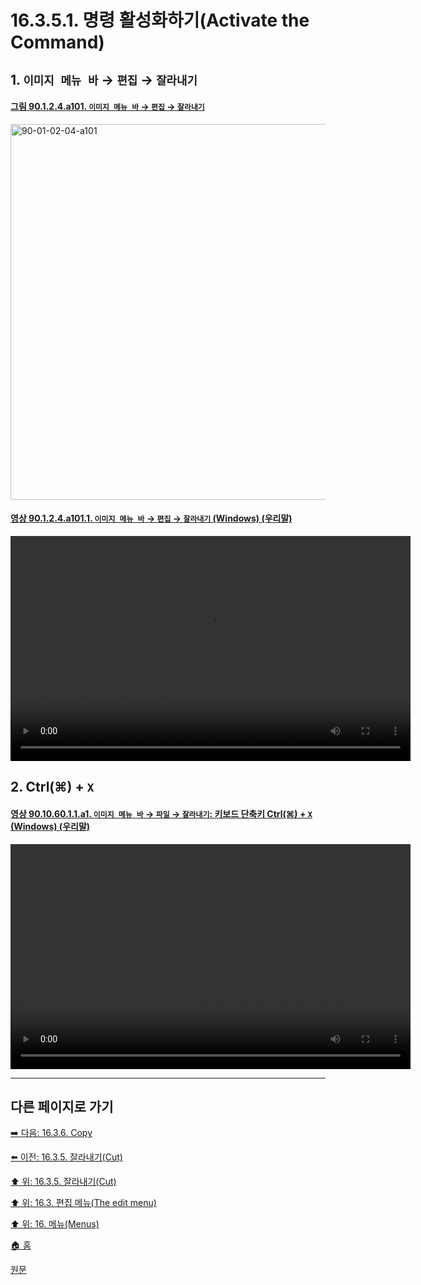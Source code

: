 # 16.3.5.1. 명령 활성화하기(Activate the Command)

<a id="16-03-05-01-s1"></a>

## 1. `이미지 메뉴 바` → `편집` → `잘라내기`

<a id="90-01-02-04-a101"></a>

#### [그림 90.1.2.4.a101. `이미지 메뉴 바` → `편집` → `잘라내기`](./90-01-02-04-cut.md#90-01-02-04-a101)
<img width="980" height="601" alt="90-01-02-04-a101" src="https://github.com/user-attachments/assets/fc7ce958-437c-4d71-8c17-760052e741ae" />

<a id="90-01-02-04-a101-01"></a>

#### [영상 90.1.2.4.a101.1. `이미지 메뉴 바` → `편집` → `잘라내기` (Windows) (우리말)](./90-01-02-04-cut.md#90-01-02-04-a101-01)
<video controls="controls" width="640" height="360" src="https://github.com/user-attachments/assets/85f54637-5f4b-4522-9abb-b0e95253dfbe"></video>

<a id="16-03-05-01-s2"></a>

## 2. Ctrl(⌘) + `X`

<a id="90-10-60-01-01-a1"></a>

#### [영상 90.10.60.1.1.a1. `이미지 메뉴 바` → `파일` → `잘라내기`: 키보드 단축키 Ctrl(⌘) + `X` (Windows) (우리말)](./90-10-60-01-01-ctrl_x.md#90-10-60-01-01-a1)
<video controls="controls" width="640" height="360" src="https://github.com/user-attachments/assets/a7da7b37-4c1b-4045-8ce9-8bb27140f11d"></video>

***

## 다른 페이지로 가기

[➡️ 다음: 16.3.6. Copy](./16-03-06-copy.md)

[⬅️ 이전: 16.3.5. 잘라내기(Cut)](./16-03-05-00-cut.md)

[⬆️ 위: 16.3.5. 잘라내기(Cut)](./16-03-05-00-cut.md)

[⬆️ 위: 16.3. 편집 메뉴(The edit menu)](./16-03-00-the-edit-menu.md)

[⬆️ 위: 16. 메뉴(Menus)](./16-00-menus.md)

[🏠 홈](./00-home.md)

[원문](https://docs.gimp.org/2.10/ko/gimp-edit-cut.html#idm23561)